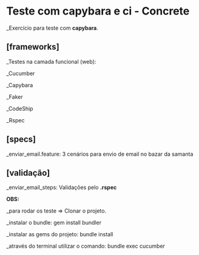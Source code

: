 # Teste com capybara e ci - Concrete

_Exercício para teste com **capybara**.

## [frameworks]
_Testes na camada funcional (web):

_Cucumber

_Capybara

_Faker

_CodeShip

_Rspec


## [specs]
_enviar_email.feature: 3 cenários para envio de email no bazar da samanta


## [validação]
_enviar_email_steps: Validações pelo **.rspec**

**OBS:**

_para rodar os teste => Clonar o projeto.

_instalar o bundle: gem install bundler

_instalar as gems do projeto: bundle install

_através do terminal utilizar o comando: bundle exec cucumber
